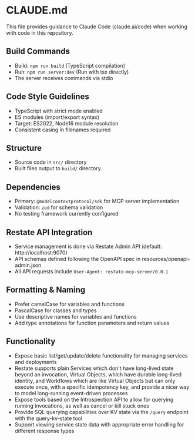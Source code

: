 # CLAUDE.md

This file provides guidance to Claude Code (claude.ai/code) when working with code in this repository.

## Build Commands
- Build: `npm run build` (TypeScript compilation)
- Run: `npm run server:dev` (Run with tsx directly)
- The server receives commands via stdio

## Code Style Guidelines
- TypeScript with strict mode enabled
- ES modules (import/export syntax)
- Target: ES2022, Node16 module resolution
- Consistent casing in filenames required

## Structure
- Source code in `src/` directory
- Built files output to `build/` directory

## Dependencies
- Primary: `@modelcontextprotocol/sdk` for MCP server implementation
- Validation: `zod` for schema validation
- No testing framework currently configured

## Restate API Integration
- Service management is done via Restate Admin API (default: http://localhost:9070)
- API schemas defined following the OpenAPI spec in resources/openapi-admin.json
- All API requests include `User-Agent: restate-mcp-server/0.0.1`

## Formatting & Naming
- Prefer camelCase for variables and functions
- PascalCase for classes and types
- Use descriptive names for variables and functions
- Add type annotations for function parameters and return values

## Functionality
- Expose basic list/get/update/delete functionality for managing services and deployments
- Restate supports plain Services which don't have long-lived state beyond an invocation, Virtual Objects, which have durable long-lived identity, and Workflows which are like Virtual Objects but can only execute once, with a specific idempotency key, and provide a nicer way to model long-running event-driven processes
- Expose tools based on the Introspection API to allow for querying running invocations, as well as cancel or kill stuck ones
- Provide SQL querying capabilities over KV state via the `/query` endpoint with the query-kv-state tool
- Support viewing service state data with appropriate error handling for different response types

